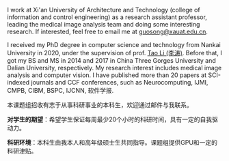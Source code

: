 I work at Xi'an University of Architecture and Technology (college of information and control engineering) as a research assistant professor, leading the medical image analysis team and doing some interesting research. If interested, feel free to email me at [guosong@xauat.edu.cn](mailto:guosong@xauat.edu.cn).

I received my PhD degree in computer science and technology from Nankai University in 2020, under the supervision of prof. [Tao Li (李涛)](https://ics.nankai.edu.cn). Before that, I got my BS and MS in 2014 and 2017 in China Three Gorges University and Dalian University, respectively.
My research interest includes medical image analysis and computer vision.  I have published more than 20 papers at SCI-indexed journals and CCF conferences, such as Neurocomputing, IJMI, CMPB, CIBM, BSPC, IJCNN, 软件学报.

本课题组招收有志于从事科研事业的本科生，欢迎通过邮件与我联系。

**对学生的期望**：希望学生保证每周最少20个小时的科研时间，具有一定的自我驱动力。

**科研环境**：本科生由我本人和高年级硕士生共同指导。课题组提供GPU和一定的科研津贴。
